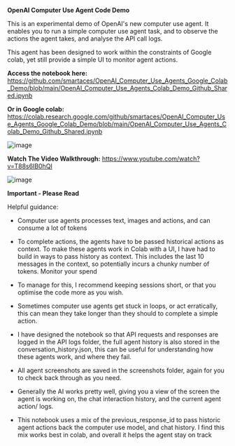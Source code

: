 **OpenAI Computer Use Agent Code Demo**

This is an experimental demo of OpenAI's new computer use agent. It enables you to run a simple computer use agent task, and to observe the actions the agent takes, and analyse the API call logs.

This agent has been designed to work within the constraints of Google colab, yet still provide a simple UI to monitor agent actions.

**Access the notebook here:** https://github.com/smartaces/OpenAI_Computer_Use_Agents_Google_Colab_Demo/blob/main/OpenAI_Computer_Use_Agents_Colab_Demo_Github_Shared.ipynb

**Or in Google colab:** https://colab.research.google.com/github/smartaces/OpenAI_Computer_Use_Agents_Google_Colab_Demo/blob/main/OpenAI_Computer_Use_Agents_Colab_Demo_Github_Shared.ipynb

![image](https://github.com/user-attachments/assets/3fce12a1-cca8-4aac-82bc-adc42db1982f)

**Watch The Video Walkthrough:** https://www.youtube.com/watch?v=T88s6IB0hQI

![image](https://github.com/user-attachments/assets/74bd214c-847b-4bda-9290-3f62be658621)

**Important - Please Read**

Helpful guidance:

- Computer use agents processes text, images and actions, and can consume a lot of tokens

- To complete actions, the agents have to be passed historical actions as context. To make these agents work in Colab with a UI, I have had to build in ways to pass history as context. This includes the last 10 messages in the context, so potentially incurs a chunky number of tokens. Monitor your spend

- To manage for this, I recommend keeping sessions short, or that you optimise the code more as you wish.

- Sometimes computer use agents get stuck in loops, or act erratically, this can mean they take longer than they should to complete a simple action.

- I have designed the notebook so that API requests and responses are logged in the API logs folder, the full agent history is also stored in the conversation_history.json, this can be useful for understanding how these agents work, and where they fail.

- All agent screenshots are saved in the screenshots folder, again for you to check back through as you need.

- Generally the AI works pretty well, giving you a view of the screen the agent is working on, the chat interaction history, and the current agent action/ logs.

- This notebook uses a mix of the previous_response_id to pass historic agent actions back the computer use model, and chat history. I find this mix works best in colab, and overall it helps the agent stay on track

